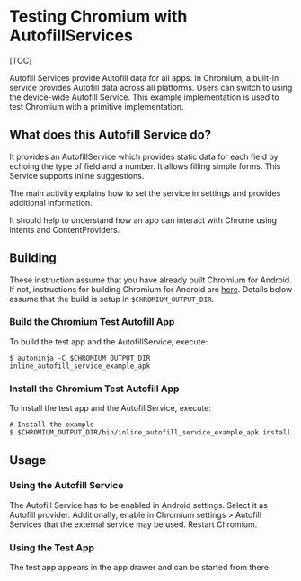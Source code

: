 # Testing Chromium with AutofillServices

[TOC]

Autofill Services provide Autofill data for all apps. In Chromium, a built-in
service provides Autofill data across all platforms. Users can switch to using
the device-wide Autofill Service. This example implementation is used to test
Chromium with a primitive implementation.

## What does this Autofill Service do?

It provides an AutofillService which provides static data for each field by
echoing the type of field and a number. It allows filling simple forms.
This Service supports inline suggestions.

The main activity explains how to set the service in settings and provides
additional information.

It should help to understand how an app can interact with Chrome using intents
and ContentProviders.

## Building

These instruction assume that you have already built Chromium for Android. If
not, instructions for building Chromium for Android are
[here](/docs/android_build_instructions.md). Details below assume that the
build is setup in `$CHROMIUM_OUTPUT_DIR`.

### Build the Chromium Test Autofill App

To build the test app and the AutofillService, execute:

```shell
$ autoninja -C $CHROMIUM_OUTPUT_DIR inline_autofill_service_example_apk
```

### Install the Chromium Test Autofill App

To install the test app and the AutofillService, execute:

```shell
# Install the example
$ $CHROMIUM_OUTPUT_DIR/bin/inline_autofill_service_example_apk install
```

## Usage

### Using the Autofill Service

The Autofill Service has to be enabled in Android settings. Select it as
Autofill provider.
Additionally, enable in Chromium settings > Autofill Services that the external
service may be used. Restart Chromium.

### Using the Test App

The test app appears in the app drawer and can be started from there.
